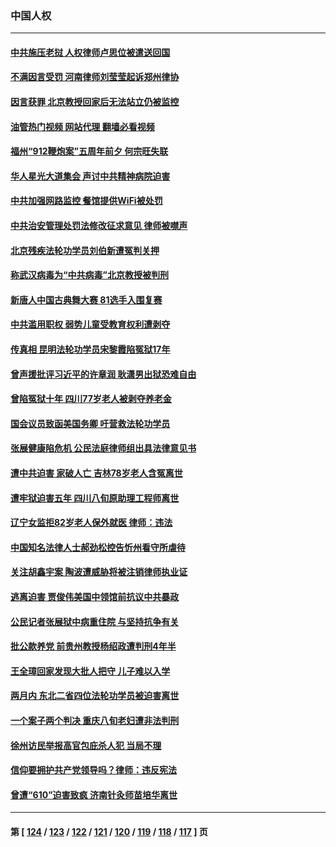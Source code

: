### 中国人权
---
#### [中共施压老挝 人权律师卢思位被遣送回国](../../pages/ncid278/n14074014.md?09151645) 
#### [不满因言受罚 河南律师刘莹莹起诉郑州律协](../../pages/ncid278/n14073445.md?09151645) 
#### [因言获罪 北京教授回家后无法站立仍被监控](../../pages/ncid278/n14072705.md?09151645) 
#### [油管热门视频 网站代理 翻墙必看视频](http://138.2.39.72:81/youtube.html?epic-marker?09151645)
#### [福州“912鞭炮案”五周年前夕 何宗旺失联](../../pages/ncid278/n14071786.md?09151645) 
#### [华人星光大道集会 声讨中共精神病院迫害](../../pages/ncid278/n14071782.md?09151645) 
#### [中共加强网路监控 餐馆提供WiFi被处罚](../../pages/ncid278/n14071345.md?09151645) 
#### [中共治安管理处罚法修改征求意见 律师被噤声](../../pages/ncid278/n14070976.md?09151645) 
#### [北京残疾法轮功学员刘伯新遭冤判关押](../../pages/ncid278/n14069619.md?09151645) 
#### [称武汉病毒为“中共病毒”北京教授被判刑](../../pages/ncid278/n14070053.md?09151645) 
#### [新唐人中国古典舞大赛 81选手入围复赛](../../pages/ncid278/n14069975.md?09151645) 
#### [中共滥用职权 弱势儿童受教育权利遭剥夺](../../pages/ncid278/n14069848.md?09151645) 
#### [传真相 昆明法轮功学员宋黎霞陷冤狱17年](../../pages/ncid278/n14069020.md?09151645) 
#### [曾声援批评习近平的许章润 耿潇男出狱恐难自由](../../pages/ncid278/n14069648.md?09151645) 
#### [曾陷冤狱十年 四川77岁老人被剥夺养老金](../../pages/ncid278/n14068260.md?09151645) 
#### [国会议员致函美国务卿 吁营救法轮功学员](../../pages/ncid278/n14068427.md?09151645) 
#### [张展健康陷危机 公民法庭律师组出具法律意见书](../../pages/ncid278/n14068363.md?09151645) 
#### [遭中共迫害 家破人亡 吉林78岁老人含冤离世](../../pages/ncid278/n14066833.md?09151645) 
#### [遭牢狱迫害五年 四川八旬原助理工程师离世](../../pages/ncid278/n14066297.md?09151645) 
#### [辽宁女监拒82岁老人保外就医 律师：违法](../../pages/ncid278/n14065881.md?09151645) 
#### [中国知名法律人士郝劲松控告忻州看守所虐待](../../pages/ncid278/n14065877.md?09151645) 
#### [关注胡鑫宇案 陶波遭威胁将被注销律师执业证](../../pages/ncid278/n14065596.md?09151645) 
#### [逃离迫害 贾俊伟美国中领馆前抗议中共暴政](../../pages/ncid278/n14065504.md?09151645) 
#### [公民记者张展狱中病重住院 与坚持抗争有关](../../pages/ncid278/n14065221.md?09151645) 
#### [批公款养党 前贵州教授杨绍政遭判刑4年半](../../pages/ncid278/n14064553.md?09151645) 
#### [王全璋回家发现大批人把守 儿子难以入学](../../pages/ncid278/n14064364.md?09151645) 
#### [两月内 东北二省四位法轮功学员被迫害离世](../../pages/ncid278/n14063270.md?09151645) 
#### [一个案子两个判决 重庆八旬老妇遭非法判刑](../../pages/ncid278/n14063531.md?09151645) 
#### [徐州访民举报高官包庇杀人犯 当局不理](../../pages/ncid278/n14062521.md?09151645) 
#### [信仰要拥护共产党领导吗？律师：违反宪法](../../pages/ncid278/n14061325.md?09151645) 
#### [曾遭“610”迫害致疯 济南针灸师苗培华离世](../../pages/ncid278/n14060519.md?09151645) 

---
#### 第 [ [124](./124.md?09151645) / [123](./123.md?09151645) / [122](./122.md?09151645) / [121](./121.md?09151645) / [120](./120.md?09151645) / [119](./119.md?09151645) / [118](./118.md?09151645) / [117](./117.md?09151645) ] 页
